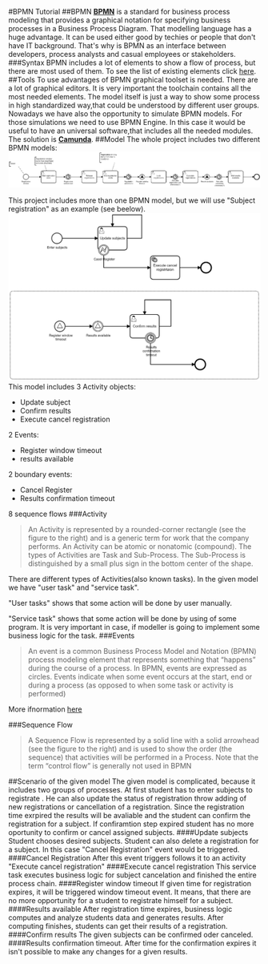 #BPMN Tutorial
##BPMN
**[BPMN](https://www.bpmn.org/)** is a standard for business process modeling that provides a graphical notation for specifying business processes in a Business Process Diagram.
That modelling language has a huge advantage. It can be used either good by techies or people that don't have IT background. That's why is BPMN as an interface between developers, process analysts and casual employees or stakeholders.
###Syntax
BPMN includes a lot of elements to show a flow of process, but there are most used of them. To see the list of existing elements click [here](http://www.bpmb.de/images/Poster_en.png).
##Tools
To use advantages of BPMN graphical toolset is needed. There are a lot of graphical editors. It is very important the toolchain contains all the most needed elements. 
The model itself is just a way to show some process in high standardized way,that could be understood by different user groups. Nowadays we have also the opportunity to simulate BPMN models. For those simulations we need to use BPMN Engine. In this case it would be useful to have an universal software,that includes all the needed modules. The solution is [**Camunda**](https://camunda.com/).
##Model
The whole project includes two different BPMN models: 
![Model](registration_window.png)


This project includes more than one BPMN model, but we will use "Subject registration" as an example (see beelow).&nbsp;
&nbsp;
![Model](subject_registration.png)
This model includes 3 Activity objects:
- Update subject
- Confirm results
- Execute cancel registration

2 Events:
- Register window timeout
- results available

2 boundary events:
- Cancel Register
- Results confirmation timeout

8 sequence flows
###Activity
>An Activity is represented by a rounded-corner rectangle (see the figure to the right) and is a generic term for work that the company performs. An Activity can be atomic or nonatomic (compound). The types of Activities are Task and Sub-Process. The Sub-Process is distinguished by a small plus sign in the bottom center of the shape.

There are different types of Activities(also known tasks). In the given model we have "user task" and "service task".

"User tasks" shows that some action will be done by user manually. 

"Service task" shows that some action will be done by using of some program. It is very important in case, if modeller is going to implement some business logic for the task. 
###Events
>An event is a common Business Process Model and Notation (BPMN) 
>process modeling element that represents something that “happens” during the course of a process. In BPMN, events are expressed as circles. Events indicate when some event occurs at the start, end or during a process (as opposed to when some task or activity is performed)

More ifnormation [here](https://www.visual-paradigm.com/guide/bpmn/bpmn-events/)

###Sequence Flow

>A Sequence Flow is represented by a solid line with a solid arrowhead (see the figure to the right) and is used to show the order (the sequence) that activities will be performed in a Process. Note that the term “control flow” is generally not used in BPMN

##Scenario of the given model 
The given model is complicated, because it includes two groups of processes. At first student has to enter subjects to registrate . He can also update the status of registration throw adding of new registrations or cancellation of a registration. Since the registration time exrpired the results will be avaliable and the student can confirm the registration for a subject. If confiramtion step expired student has no more oportunity to confirm or cancel assigned subjects.
####Update subjects
Student chooses desired subjects. Student can also delete a registration for a subject. In this case "Cancel Registration" event would be triggered.
####Cancel Registration
After this event triggers follows it to an activity "Execute cancel registration"
####Execute cancel registration
This service task executes business logic for subject cancelation and finished the entire process chain.
####Register window timeout
If given time for registration expires, it will be triggered window timeout event. It means, that there are no more opportunity for a student to registrate himself for a subject. 
####Results available
After registration time expires, business logic computes and analyze students data and generates results. After computing finishes, students can get their results of a registration.
####Confirm results
The given subjects can be confirmed oder canceled. 
####Results confirmation timeout.
After time for the confirmation expires it isn't possible to make any changes for a given results. 